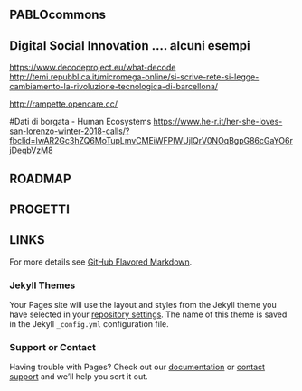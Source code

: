 ## PABLOcommons

## Digital Social Innovation .... alcuni esempi

https://www.decodeproject.eu/what-decode
http://temi.repubblica.it/micromega-online/si-scrive-rete-si-legge-cambiamento-la-rivoluzione-tecnologica-di-barcellona/

http://rampette.opencare.cc/

#Dati di borgata - Human Ecosystems
https://www.he-r.it/her-she-loves-san-lorenzo-winter-2018-calls/?fbclid=IwAR2Gc3hZQ6MoTupLmvCMEiWFPIWUjlQrV0NOqBgpG86cGaYO6rjDeqbVzM8



## ROADMAP


## PROGETTI





## LINKS

For more details see [GitHub Flavored Markdown](https://guides.github.com/features/mastering-markdown/).

### Jekyll Themes

Your Pages site will use the layout and styles from the Jekyll theme you have selected in your [repository settings](https://github.com/pablocommons/pablocommons.github.io/settings). The name of this theme is saved in the Jekyll `_config.yml` configuration file.

### Support or Contact

Having trouble with Pages? Check out our [documentation](https://help.github.com/categories/github-pages-basics/) or [contact support](https://github.com/contact) and we’ll help you sort it out.
